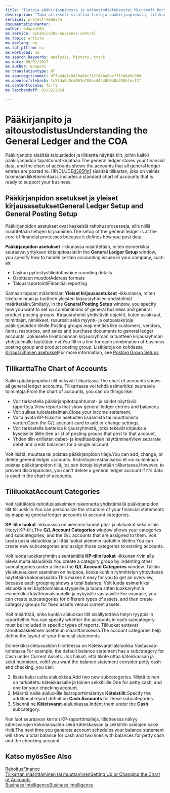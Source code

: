 ```yaml
---
title: "Tietoja pääkirjanpidosta ja aitoustodistuksesta| Microsoft Docs"
description: "Tämä artikkeli sisältää tietoja pääkirjanpidosta, tilikartasta ja tililuokista."
services: project-madeira
documentationcenter: 
author: edupont04
ms.service: dynamics365-business-central
ms.topic: article
ms.devlang: na
ms.tgt_pltfrm: na
ms.workload: na
ms.search.keywords: analysis, history, track
ms.date: 06/02/2017
ms.author: edupont
ms.translationtype: HT
ms.sourcegitcommit: d7fb34e1c9428a64c71ff47be8bcff174649c00d
ms.openlocfilehash: 1c5fda0c8cd063e784ec44448b040a298bfeaf2f
ms.contentlocale: fi-fi
ms.lasthandoff: 03/22/2018

---
```

# <a name="understanding-the-general-ledger-and-the-coa"></a><span data-ttu-id="db501-103">Pääkirjanpito ja aitoustodistus</span><span class="sxs-lookup"><span data-stu-id="db501-103">Understanding the General Ledger and the COA</span></span>
<span data-ttu-id="db501-104">Pääkirjanpito sisältää taloustiedot ja tilikartta näyttää tilit, joihin kaikki pääkirjanpidon tapahtumat kirjataan.</span><span class="sxs-lookup"><span data-stu-id="db501-104">The general ledger stores your financial data, and the chart of accounts shows the accounts that all general ledger entries are posted to.</span></span> [!INCLUDE[d365fin](includes/d365fin_md.md)]<span data-ttu-id="db501-105"> sisältää tilikartan, joka on valmis tukemaan liiketoimintaasi.</span><span class="sxs-lookup"><span data-stu-id="db501-105"> includes a standard chart of accounts that is ready to support your business.</span></span>

## <a name="general-ledger-setup-and-general-posting-setup"></a><span data-ttu-id="db501-106">Pääkirjanpidon asetukset ja yleiset kirjausasetukset</span><span class="sxs-lookup"><span data-stu-id="db501-106">General Ledger Setup and General Posting Setup</span></span>
<span data-ttu-id="db501-107">Pääkirjanpidon asetukset ovat keskeisiä rahoitusprosesseja, sillä niillä määritetään tietojen kirjaaminen.</span><span class="sxs-lookup"><span data-stu-id="db501-107">The setup of the general ledger is at the core of financial processes because it defines how you post data.</span></span>  

<span data-ttu-id="db501-108">**Pääkirjanpidon asetukset** -ikkunassa määritetään, miten esimerkiksi seuraavat yrityksen kirjanpitoasiat:</span><span class="sxs-lookup"><span data-stu-id="db501-108">In the **General Ledger Setup** window, you specify how to handle certain accounting issues in your company, such as:</span></span>  

* <span data-ttu-id="db501-109">Laskun pyöristystiliedot</span><span class="sxs-lookup"><span data-stu-id="db501-109">Invoice rounding details</span></span>  
* <span data-ttu-id="db501-110">Osoitteen muodot</span><span class="sxs-lookup"><span data-stu-id="db501-110">Address formats</span></span>  
* <span data-ttu-id="db501-111">Talousraportointi</span><span class="sxs-lookup"><span data-stu-id="db501-111">Financial reporting</span></span>  

<span data-ttu-id="db501-112">Samaan tapaan määritetään **Yleiset kirjausasetukset** -ikkunassa, miten liiketoiminnan ja tuotteen yleisten kirjausryhmien yhdistelmät määritetään.</span><span class="sxs-lookup"><span data-stu-id="db501-112">Similarly, in the **General Posting Setup** window, you specify how you want to set up combinations of general business and general product posting groups.</span></span> <span data-ttu-id="db501-113">Kirjausryhmät yhdistävät objektit, kuten asiakkaat, toimittajat, nimikkeet, resurssit sekä myynti- ja ostoasiakirjoja pääkirjanpidon tileille.</span><span class="sxs-lookup"><span data-stu-id="db501-113">Posting groups map entities like customers, vendors, items, resources, and sales and purchase documents to general ledger accounts.</span></span> <span data-ttu-id="db501-114">Jokaiselle liiketoiminnan kirjausryhmän ja tuotteen kirjausryhmän yhdistelmälle täytetään rivi.</span><span class="sxs-lookup"><span data-stu-id="db501-114">You fill in a line for each combination of business posting group and product posting group.</span></span> <span data-ttu-id="db501-115">Lisätietoja on kohdassa [Kirjausryhmien asetukset](finance-posting-groups.md)</span><span class="sxs-lookup"><span data-stu-id="db501-115">For more information, see [Posting Group Setups](finance-posting-groups.md)</span></span>  

## <a name="the-chart-of-accounts"></a><span data-ttu-id="db501-116">Tilikartta</span><span class="sxs-lookup"><span data-stu-id="db501-116">The Chart of Accounts</span></span>
<span data-ttu-id="db501-117">Kaikki pääkirjanpidon tilit näkyvät tilikartassa.</span><span class="sxs-lookup"><span data-stu-id="db501-117">The chart of accounts shows all general ledger accounts.</span></span> <span data-ttu-id="db501-118">Tilikartassa voi tehdä esimerkiksi seuraavia toimintoja:</span><span class="sxs-lookup"><span data-stu-id="db501-118">From the chart of accounts, you can do things like:</span></span>  

* <span data-ttu-id="db501-119">Voit tarkastella pääkirjanpitotapahtumat- ja saldot näyttäviä raportteja.</span><span class="sxs-lookup"><span data-stu-id="db501-119">View reports that show general ledger entries and balances.</span></span>  
* <span data-ttu-id="db501-120">Voit sulkea tuloslaskelman.</span><span class="sxs-lookup"><span data-stu-id="db501-120">Close your income statement.</span></span>  
* <span data-ttu-id="db501-121">Voita avata KP-tilikortin asetusten lisäämistä tai muuttamista varten.</span><span class="sxs-lookup"><span data-stu-id="db501-121">Open the G/L account card to add or change settings.</span></span>  
* <span data-ttu-id="db501-122">Voit tarkastella luetteloa kirjausryhmistä, jotka tekevät kirjauksia kyseiselle tilille.</span><span class="sxs-lookup"><span data-stu-id="db501-122">See a list of posting groups that post to that account.</span></span>
* <span data-ttu-id="db501-123">Yhden tilin erillisten debet- ja kreditsaldojen näyttäminen</span><span class="sxs-lookup"><span data-stu-id="db501-123">View separate debit and credit balances for a single account</span></span>  

<span data-ttu-id="db501-124">Voit lisätä, muuttaa tai poistaa pääkirjanpidon tilejä.</span><span class="sxs-lookup"><span data-stu-id="db501-124">You can add, change, or delete general ledger accounts.</span></span> <span data-ttu-id="db501-125">Ristiriitojen estämiseksi et voi kuitenkaan poistaa pääkirjanpidon tiliä, jos sen tietoja käytetään tilikartassa.</span><span class="sxs-lookup"><span data-stu-id="db501-125">However, to prevent discrepancies, you can't delete a general ledger account if it's data is used in the chart of accounts.</span></span>  

## <a name="account-categories"></a><span data-ttu-id="db501-126">Tililuokat</span><span class="sxs-lookup"><span data-stu-id="db501-126">Account Categories</span></span>
<span data-ttu-id="db501-127">Voit räätälöidä rahoituslaskelmien rakennetta yhdistämällä pääkirjanpidon tilit tililuokkiin.</span><span class="sxs-lookup"><span data-stu-id="db501-127">You can personalize the structure of your financial statements by mapping general ledger accounts to account categories.</span></span>  

<span data-ttu-id="db501-128">**KP-tilin luokat** -ikkunassa on aiemmin luodut pää- ja alaluokat sekä niihin liitetyt KP-tilit.</span><span class="sxs-lookup"><span data-stu-id="db501-128">The **G/L Account Categories** window shows your categories and subcategories, and the G/L accounts that are assigned to them.</span></span> <span data-ttu-id="db501-129">Voit luoda uusia alaluokkia ja liittää luokat aiemmin luotuihin tileihin.</span><span class="sxs-lookup"><span data-stu-id="db501-129">You can create new subcategories and assign those categories to existing accounts.</span></span>  

<span data-ttu-id="db501-130">Voit luoda luokkaryhmän sisentämällä **KP-tilin luokat** -ikkunan rivin alla olevia muita alaluokkia.</span><span class="sxs-lookup"><span data-stu-id="db501-130">You create a category group by indenting other subcategories under a line in the **G/L Account Categories** window.</span></span> <span data-ttu-id="db501-131">Tällöin yleiskuvauksen saaminen on helppoa, koska kunkin ryhmittelyn yhteydessä näytetään kokonaissaldo.</span><span class="sxs-lookup"><span data-stu-id="db501-131">This makes it easy for you to get an overview, because each grouping shows a total balance.</span></span> <span data-ttu-id="db501-132">Voit luoda esimerkiksi alaluokkia eri käyttöomaisuustyypeille ja luoda sitten luokkaryhmiä esimerkiksi käyttöomaisuudelle ja nykyisille vastaaville.</span><span class="sxs-lookup"><span data-stu-id="db501-132">For example, you can create subcategories for different types of assets, and then create category groups for fixed assets versus current assets.</span></span>  

<span data-ttu-id="db501-133">Voit määrittää, onko kunkin alaluokan tilit sisällytettävä tietyn tyyppisiin raportteihin.</span><span class="sxs-lookup"><span data-stu-id="db501-133">You can specify whether the accounts in each subcategory must be included in specific types of reports.</span></span> <span data-ttu-id="db501-134">Tililuokat auttavat rahoituslaskelmien asettelun määrittämisessä.</span><span class="sxs-lookup"><span data-stu-id="db501-134">The account categories help define the layout of your financial statements.</span></span>  

<span data-ttu-id="db501-135">Esimerkiksi oletussaldon tiliotteessa on Käteisvarat-alaluokka Vastaavaa-kohdassa.</span><span class="sxs-lookup"><span data-stu-id="db501-135">For example, the default balance statement has a subcategory for Cash under Current Assets.</span></span> <span data-ttu-id="db501-136">Jos haluat, että tiliote ottaa käteiskassan ja sekit huomioon, voit</span><span class="sxs-lookup"><span data-stu-id="db501-136">If you want the balance statement consider petty cash and checking, you can:</span></span>  

1. <span data-ttu-id="db501-137">lisätä kaksi uutta alaluokkaa.</span><span class="sxs-lookup"><span data-stu-id="db501-137">Add two new subcategories.</span></span> <span data-ttu-id="db501-138">Niistä toinen on tarkoitettu käteiskassalle ja toinen sekkitilille.</span><span class="sxs-lookup"><span data-stu-id="db501-138">One for petty cash, and one for your checking account.</span></span>  
2. <span data-ttu-id="db501-139">Määritä näille alaluokille lisäraporttimääritys **Käteistilit**.</span><span class="sxs-lookup"><span data-stu-id="db501-139">Specify the additional report definition **Cash Accounts** for these subcategories.</span></span>  
3. <span data-ttu-id="db501-140">Sisennä ne **Käteisvarat**-alaluokassa.</span><span class="sxs-lookup"><span data-stu-id="db501-140">Indent them under the **Cash** subcategory.</span></span>  

<span data-ttu-id="db501-141">Kun luot seuraavan kerran KP-raporttimalleja, tiliotteessa näkyy käteisvarojen kokonaissaldo sekä käteiskassan ja sekkitilin saldojen kaksi riviä.</span><span class="sxs-lookup"><span data-stu-id="db501-141">The next time you generate account schedules your balance statement will show a total balance for cash and two lines with balances for petty cash and the checking account.</span></span>  

## <a name="see-also"></a><span data-ttu-id="db501-142">Katso myös</span><span class="sxs-lookup"><span data-stu-id="db501-142">See Also</span></span>
[<span data-ttu-id="db501-143">Rahoitus</span><span class="sxs-lookup"><span data-stu-id="db501-143">Finance</span></span>](finance.md)  
[<span data-ttu-id="db501-144">Tilikartan määrittäminen tai muuttaminen</span><span class="sxs-lookup"><span data-stu-id="db501-144">Setting Up or Changing the Chart of Accounts</span></span>](finance-setup-chart-accounts.md)  
[<span data-ttu-id="db501-145">Business Intelligence</span><span class="sxs-lookup"><span data-stu-id="db501-145">Business Intelligence</span></span>](bi.md)  


